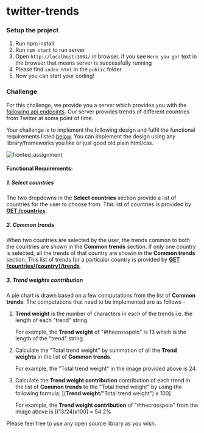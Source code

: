 # twitter-trends


### Setup the project
1. Run npm install
2. Run `npm start` to run server
3. Open `http://localhost:3001/` in browser, if you see `Here you go!` text in the browser that means server is successfully running
4. Please find `index.html` in the `public` folder
5. Now you can start your coding!

### Challenge

For this challenge, we provide you a server which provides you with the [following api endpoints](https://github.com/Infratab/Twitter-Trends/blob/master/API.md). Our server provides trends of different countries from Twitter at some point of time. 

Your challenge is to implement the following design and fulfil the functional requirements listed [below](https://github.com/Infratab/frontend-challenge#functional-requirements). You can implement the design using any library/frameworks you like or just good old plain html/css.

![fronted_assignment](https://cloud.githubusercontent.com/assets/12729226/16253352/95893f1a-3853-11e6-90da-e753df81e9a5.png)

#### Functional Requirements:

##### 1. Select countries
The two dropdowns in the **Select countries** section provide a list of countries for the user to choose from. This list of countries is provided by [**GET /countries**](https://github.com/Infratab/frontend-challenge/blob/master/API.md#get-countries).

##### 2. Common trends
When two countries are selected by the user, the trends common to both the countries are shown in the **Common trends** section. If only one country is selected, all the trends of that country are showin in the **Common trends** section. This list of trends for a particular country is provided by [**GET /countries/{country}/trends**](https://github.com/Infratab/frontend-challenge/blob/master/API.md#get-countriescountrytrends).
 
##### 3. Trend weights contribution
A pie chart is drawn based on a few computations from the list of **Common trends**. The computations that need to be implemented are as follows -
 1. **Trend weight** is the number of characters in each of the trends i.e. the length of each "trend" string.
    
    For example, the **Trend weight** of "#thecrosspolo" is 13 which is the length of the "trend" string.
 2. Calculate the "Total trend weight" by summation of all the **Trend weights** in the list of **Common trends**.
    
    For example, the "Total trend weight" in the image provided above is 24.
 3. Calculate the **Trend weight contribution** contribution of each trend in the list of **Common trends** to the "Total trend weight" by using the following formula: [(**Trend weight**/"Total trend weight") x 100]
    
    For example, the **Trend weight contribution** of "#thecrosspolo" from the image above is [(13/24)x100] = 54.2%

Please feel free to use any open source library as you wish. 
